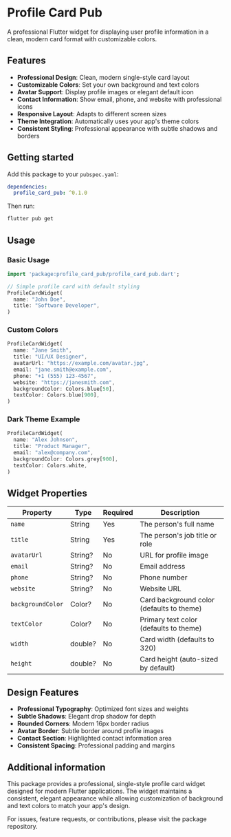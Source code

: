 # Profile Card Pub

A professional Flutter widget for displaying user profile information in a clean, modern card format with customizable colors.

## Features

- **Professional Design**: Clean, modern single-style card layout
- **Customizable Colors**: Set your own background and text colors
- **Avatar Support**: Display profile images or elegant default icon
- **Contact Information**: Show email, phone, and website with professional icons
- **Responsive Layout**: Adapts to different screen sizes
- **Theme Integration**: Automatically uses your app's theme colors
- **Consistent Styling**: Professional appearance with subtle shadows and borders

## Getting started

Add this package to your `pubspec.yaml`:

```yaml
dependencies:
  profile_card_pub: ^0.1.0
```

Then run:
```bash
flutter pub get
```

## Usage

### Basic Usage

```dart
import 'package:profile_card_pub/profile_card_pub.dart';

// Simple profile card with default styling
ProfileCardWidget(
  name: "John Doe",
  title: "Software Developer",
)
```

### Custom Colors

```dart
ProfileCardWidget(
  name: "Jane Smith",
  title: "UI/UX Designer",
  avatarUrl: "https://example.com/avatar.jpg",
  email: "jane.smith@example.com",
  phone: "+1 (555) 123-4567",
  website: "https://janesmith.com",
  backgroundColor: Colors.blue[50],
  textColor: Colors.blue[900],
)
```

### Dark Theme Example

```dart
ProfileCardWidget(
  name: "Alex Johnson",
  title: "Product Manager",
  email: "alex@company.com",
  backgroundColor: Colors.grey[900],
  textColor: Colors.white,
)
```

## Widget Properties

| Property | Type | Required | Description |
|----------|------|----------|-------------|
| `name` | String | Yes | The person's full name |
| `title` | String | Yes | The person's job title or role |
| `avatarUrl` | String? | No | URL for profile image |
| `email` | String? | No | Email address |
| `phone` | String? | No | Phone number |
| `website` | String? | No | Website URL |
| `backgroundColor` | Color? | No | Card background color (defaults to theme) |
| `textColor` | Color? | No | Primary text color (defaults to theme) |
| `width` | double? | No | Card width (defaults to 320) |
| `height` | double? | No | Card height (auto-sized by default) |

## Design Features

- **Professional Typography**: Optimized font sizes and weights
- **Subtle Shadows**: Elegant drop shadow for depth
- **Rounded Corners**: Modern 16px border radius
- **Avatar Border**: Subtle border around profile images
- **Contact Section**: Highlighted contact information area
- **Consistent Spacing**: Professional padding and margins

## Additional information

This package provides a professional, single-style profile card widget designed for modern Flutter applications. The widget maintains a consistent, elegant appearance while allowing customization of background and text colors to match your app's design.

For issues, feature requests, or contributions, please visit the package repository.
